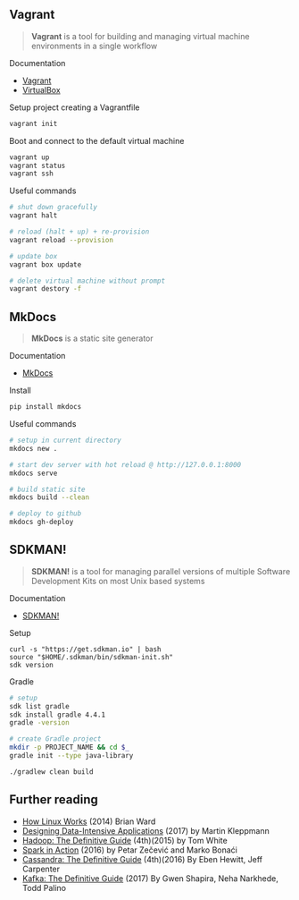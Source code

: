 ## Vagrant

> **Vagrant** is a tool for building and managing virtual machine environments in a single workflow

Documentation

* [Vagrant](https://www.vagrantup.com/docs)
* [VirtualBox](https://www.virtualbox.org/wiki/Downloads)

Setup project creating a Vagrantfile
```bash
vagrant init
```

Boot and connect to the default virtual machine
```bash
vagrant up
vagrant status
vagrant ssh
```

Useful commands
```bash
# shut down gracefully
vagrant halt

# reload (halt + up) + re-provision
vagrant reload --provision

# update box
vagrant box update

# delete virtual machine without prompt
vagrant destory -f
```

## MkDocs

> **MkDocs** is a static site generator

Documentation

* [MkDocs](http://www.mkdocs.org)

Install
```bash
pip install mkdocs
```

Useful commands
```bash
# setup in current directory
mkdocs new .

# start dev server with hot reload @ http://127.0.0.1:8000
mkdocs serve

# build static site
mkdocs build --clean

# deploy to github
mkdocs gh-deploy
```

## SDKMAN!

> **SDKMAN!** is a tool for managing parallel versions of multiple Software Development Kits on most Unix based systems

Documentation

* [SDKMAN!](http://sdkman.io)

Setup
```
curl -s "https://get.sdkman.io" | bash
source "$HOME/.sdkman/bin/sdkman-init.sh"
sdk version
```

Gradle
```bash
# setup
sdk list gradle
sdk install gradle 4.4.1
gradle -version

# create Gradle project
mkdir -p PROJECT_NAME && cd $_
gradle init --type java-library

./gradlew clean build
```

## Further reading

* [How Linux Works](https://nostarch.com/howlinuxworks2) (2014) Brian Ward
* [Designing Data-Intensive Applications](http://dataintensive.net) (2017) by Martin Kleppmann
* [Hadoop: The Definitive Guide](http://shop.oreilly.com/product/0636920033448.do) (4th)(2015) by Tom White
* [Spark in Action](https://www.manning.com/books/spark-in-action) (2016) by Petar Zečević and Marko Bonaći
* [Cassandra: The Definitive Guide](http://shop.oreilly.com/product/0636920043041.do) (4th)(2016) By Eben Hewitt, Jeff Carpenter
* [Kafka: The Definitive Guide](http://shop.oreilly.com/product/0636920044123.do) (2017) By Gwen Shapira, Neha Narkhede, Todd Palino

<br>
